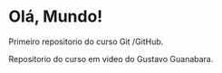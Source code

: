 # Olá, Mundo!
 Primeiro repositorio do curso Git /GitHub.
 
Repositorio do curso em video do Gustavo Guanabara.